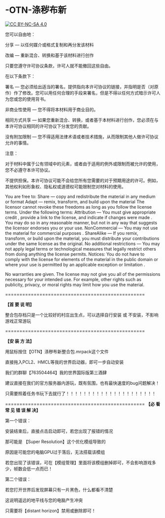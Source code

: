 # -OTN-涤秽布新
[![CC BY-NC-SA 4.0](https://img.shields.io/badge/License-CC%20BY--NC--SA%204.0-lightgrey.svg)](https://creativecommons.org/licenses/by-nc-sa/4.0/)

您可以自由地：

分享 — 以任何媒介或格式复制和再分发该材料

改编 — 重新混合、转换和基于该材料进行创作

只要您遵守许可协议条款，许可人就不能撤回这些自由。

在以下条款下：

署名 — 您必须给出适当的署名，提供指向本许可协议的链接，并指明是否（对原作）作了修改。您可以用任何合理的手段来署名，但是不得以任何方式暗示许可人为您或您的使用背书。

非商业性使用 — 您不得将本材料用于商业目的。

相同方式共享 — 如果您重新混合、转换，或者基于本材料进行创作，您必须在与本许可协议相同的许可协议下分发您的贡献。

没有附加限制 — 您不得适用法律术语或者技术措施，从而限制其他人做许可协议允许的事情。

注意：

对于材料中属于公有领域中的元素，或者由于适用的例外或限制而被允许的使用，您不必遵守本许可协议。

不提供担保。本许可协议可能不会给您所有您需要的对于预期用途的许可。例如，其他权利如形象权、隐私权或道德权可能限制您对材料的使用。

You are free to:
Share — copy and redistribute the material in any medium or format
Adapt — remix, transform, and build upon the material
The licensor cannot revoke these freedoms as long as you follow the license terms.
Under the following terms:
Attribution — You must give appropriate credit , provide a link to the license, and indicate if changes were made . You may do so in any reasonable manner, but not in any way that suggests the licensor endorses you or your use.
NonCommercial — You may not use the material for commercial purposes .
ShareAlike — If you remix, transform, or build upon the material, you must distribute your contributions under the same license as the original.
No additional restrictions — You may not apply legal terms or technological measures that legally restrict others from doing anything the license permits.
Notices:
You do not have to comply with the license for elements of the material in the public domain or where your use is permitted by an applicable exception or limitation .

No warranties are given. The license may not give you all of the permissions necessary for your intended use. For example, other rights such as publicity, privacy, or moral rights may limit how you use the material.

=================================================

**【首  要  说  明】**

整合包存档只是一个比较好的村庄出生点，可以选择自行安装 或 不安装，不影响游戏正常游玩

=================================================

**【安  装  方  法】**

用鼠标按住【OTN】涤秽布新整合包.mrpack这个文件

直接拖入PCL2、HMCL等我的世界启动器，即可一步自动安装

我们的群聊【763504464】我的世界国际版第三酒肆

建议直接在我们的官方服务器内游玩，既有氛围，也有最快速度的bug问题解决！

只需要照着任务书玩下去就行了！！！！！！！！！！！！！！！！！！！！！

=================================================
**【必     看      常      见     错    误     解    决】**

第一个错误：

安装结束后，直接点击启动即可，若您出现了报错的情况

那可能是 【Super Resolution】这个优化模组导致的

原因是可能您的电脑GPU过于落后，无法搭载该模组

若您出现了该错误，可在【模组管理】里面将该模组删掉即可，不会影响游戏多少，帧数会低一点而已！

第二个错误：

若您打开世界后发现屏幕只有一片黑色，什么都看不清楚

这说明遥远的地平线与您的电脑产生冲突

只需要将【distant horizon】禁用或删除即可！
